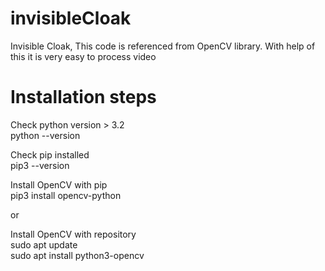 # invisibleCloak
Invisible Cloak, This code is referenced from OpenCV library.
With help of this it is very easy to process video

# Installation steps
Check python version > 3.2  
python --version   

Check pip installed  
pip3 --version  

Install OpenCV with pip  
pip3 install opencv-python  

or  

Install OpenCV with repository  
sudo apt update  
sudo apt install python3-opencv  


